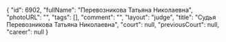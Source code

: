 {
    "id": 6902,
    "fullName": "Перевозникова Татьяна Николаевна",
    "photoURL": "",
    "tags": [],
    "comment": "",
    "layout": "judge",
    "title": "Судья Перевозникова Татьяна Николаевна",
    "court": null,
    "previousCourt": null,
    "career": null
}